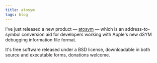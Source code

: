 ```yaml
---
title: atosym
tags: blog
---
```


I've just released a new product — [atosym](http://typechecked.net/a/products/atosym/) — which is an address-to-symbol conversion aid for developers working with Apple's new dSYM debugging information file format.

It's free software released under a BSD license, downloadable in both source and executable forms, donations welcome.
